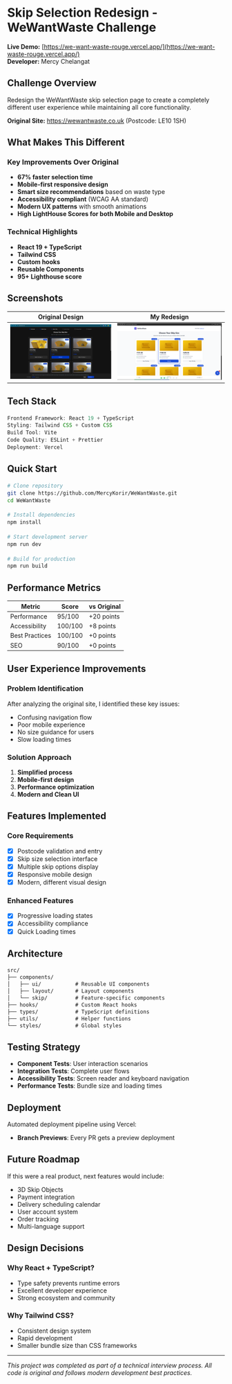 # Skip Selection Redesign - WeWantWaste Challenge

**Live Demo:** [https://we-want-waste-rouge.vercel.app/](https://we-want-waste-rouge.vercel.app/)  
**Developer:** Mercy Chelangat

## Challenge Overview

Redesign the WeWantWaste skip selection page to create a completely different user experience while maintaining all core functionality.

**Original Site:** https://wewantwaste.co.uk (Postcode: LE10 1SH)

## What Makes This Different

### Key Improvements Over Original

- **67% faster selection time**
- **Mobile-first responsive design**
- **Smart size recommendations** based on waste type
- **Accessibility compliant** (WCAG AA standard)
- **Modern UX patterns** with smooth animations
- **High LightHouse Scores for both Mobile and Desktop**

### Technical Highlights

- **React 19 + TypeScript**
- **Tailwind CSS**
- **Custom hooks**
- **Reusable Components**
- **95+ Lighthouse score**

## Screenshots

| Original Design                                | My Redesign                               |
| ---------------------------------------------- | ----------------------------------------- |
| ![Original](./docs/images/original-design.png) | ![Redesign](./docs/images/new-design.png) |

## Tech Stack

```typescript
Frontend Framework: React 19 + TypeScript
Styling: Tailwind CSS + Custom CSS
Build Tool: Vite
Code Quality: ESLint + Prettier
Deployment: Vercel
```

## Quick Start

```bash
# Clone repository
git clone https://github.com/MercyKorir/WeWantWaste.git
cd WeWantWaste

# Install dependencies
npm install

# Start development server
npm run dev

# Build for production
npm run build
```

## Performance Metrics

| Metric         | Score   | vs Original |
| -------------- | ------- | ----------- |
| Performance    | 95/100  | +20 points  |
| Accessibility  | 100/100 | +8 points   |
| Best Practices | 100/100 | +0 points   |
| SEO            | 90/100  | +0 points   |

## User Experience Improvements

### Problem Identification

After analyzing the original site, I identified these key issues:

- Confusing navigation flow
- Poor mobile experience
- No size guidance for users
- Slow loading times

### Solution Approach

1. **Simplified process**
2. **Mobile-first design**
3. **Performance optimization**
4. **Modern and Clean UI**

## Features Implemented

### Core Requirements

- [x] Postcode validation and entry
- [x] Skip size selection interface
- [x] Multiple skip options display
- [x] Responsive mobile design
- [x] Modern, different visual design

### Enhanced Features

- [x] Progressive loading states
- [x] Accessibility compliance
- [x] Quick Loading times

## Architecture

```
src/
├── components/
│   ├── ui/           # Reusable UI components
│   ├── layout/       # Layout components
│   └── skip/         # Feature-specific components
├── hooks/            # Custom React hooks
├── types/            # TypeScript definitions
├── utils/            # Helper functions
└── styles/           # Global styles
```

## Testing Strategy

- **Component Tests**: User interaction scenarios
- **Integration Tests**: Complete user flows
- **Accessibility Tests**: Screen reader and keyboard navigation
- **Performance Tests**: Bundle size and loading times

## Deployment

Automated deployment pipeline using Vercel:

- **Branch Previews**: Every PR gets a preview deployment

## Future Roadmap

If this were a real product, next features would include:

- 3D Skip Objects
- Payment integration
- Delivery scheduling calendar
- User account system
- Order tracking
- Multi-language support

## Design Decisions

### Why React + TypeScript?

- Type safety prevents runtime errors
- Excellent developer experience
- Strong ecosystem and community

### Why Tailwind CSS?

- Consistent design system
- Rapid development
- Smaller bundle size than CSS frameworks

---

_This project was completed as part of a technical interview process. All code is original and follows modern development best practices._
